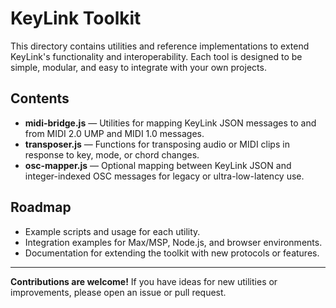 # KeyLink Toolkit

This directory contains utilities and reference implementations to extend KeyLink's functionality and interoperability. Each tool is designed to be simple, modular, and easy to integrate with your own projects.

## Contents

- **midi-bridge.js** — Utilities for mapping KeyLink JSON messages to and from MIDI 2.0 UMP and MIDI 1.0 messages.
- **transposer.js** — Functions for transposing audio or MIDI clips in response to key, mode, or chord changes.
- **osc-mapper.js** — Optional mapping between KeyLink JSON and integer-indexed OSC messages for legacy or ultra-low-latency use.

## Roadmap

- Example scripts and usage for each utility.
- Integration examples for Max/MSP, Node.js, and browser environments.
- Documentation for extending the toolkit with new protocols or features.

---

**Contributions are welcome!** If you have ideas for new utilities or improvements, please open an issue or pull request. 